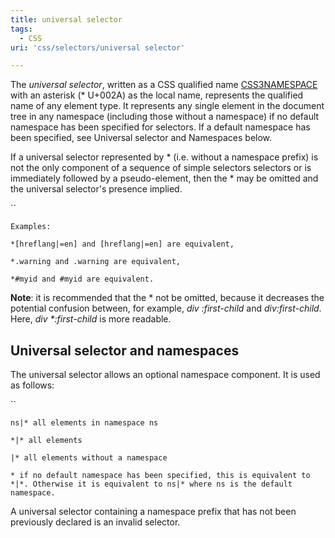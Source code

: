 ```yaml
---
title: universal selector
tags:
  - CSS
uri: 'css/selectors/universal selector'

---
```

The *universal selector*, written as a CSS qualified name [CSS3NAMESPACE](http://www.w3.org/TR/2011/REC-css3-selectors-20110929/#CSS3NAMESPACE) with an asterisk (\* U+002A) as the local name, represents the qualified name of any element type. It represents any single element in the document tree in any namespace (including those without a namespace) if no default namespace has been specified for selectors. If a default namespace has been specified, see Universal selector and Namespaces below.

If a universal selector represented by \* (i.e. without a namespace prefix) is not the only component of a sequence of simple selectors selectors or is immediately followed by a pseudo-element, then the \* may be omitted and the universal selector's presence implied.

``

    Examples:

    *[hreflang|=en] and [hreflang|=en] are equivalent,

    *.warning and .warning are equivalent,

    *#myid and #myid are equivalent.

</code>

**Note**: it is recommended that the \* not be omitted, because it decreases the potential confusion between, for example, *div :first-child* and *div:first-child*. Here, *div \*:first-child* is more readable.

## Universal selector and namespaces

The universal selector allows an optional namespace component. It is used as follows:

``

    ns|* all elements in namespace ns

    *|* all elements

    |* all elements without a namespace

    * if no default namespace has been specified, this is equivalent to *|*. Otherwise it is equivalent to ns|* where ns is the default namespace.

</code>

A universal selector containing a namespace prefix that has not been previously declared is an invalid selector.